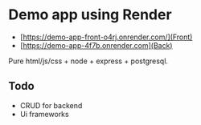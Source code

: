 # Demo app using Render
- [https://demo-app-front-o4rj.onrender.com/](Front)
- [https://demo-app-4f7b.onrender.com](Back)

Pure html/js/css + node + express + postgresql.

## Todo
 - CRUD for backend
 - Ui frameworks

